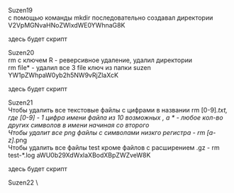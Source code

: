 Suzen19 \
с помощью команды mkdir последовательно создавал директории \
V2VpMGNvaHNoZWlxdWE0YWhnaG8K

здесь будет скрипт

Suzen20 \
rm с ключем R  - реверсивное удаление, удалил директории \
rm file* - удалил все 3 file
ключ из папки suzen YW1pZWhpaW0yb2h5NW9vRjZlaXcK

здесь будет скрипт

Suzen21 \
Чтобы удалить все текстовые файлы с цифрами в названии rm [0-9]*.txt, \
где [0-9] - 1 цифра имени файла из 10 возможных , а * - любое кол-во других символов в имени начиная со второго \
Чтобы удалит все png файлы с символами низкго регистра - rm [a-z]*.png \
Чтобы удалить все файлы test кроме файлов с расширением .gz - rm test-*.log
aWU0b29XdWxlaXBodXBpZWZveW8K

здесь будет скрипт

Suzen22 \







